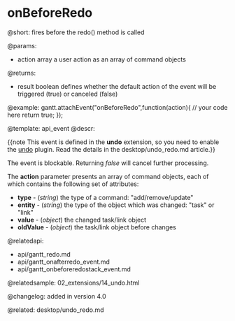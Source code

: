 onBeforeRedo
=============

@short:
	fires before the redo() method is called

@params:

- action		array			a user action as an array of command objects


@returns:

- result     boolean       defines whether the default action of the event will be triggered (true) or canceled (false) 

@example:
gantt.attachEvent("onBeforeRedo",function(action){
	// your code here
    return true;
});

@template:	api_event
@descr:

{{note This event is defined in the **undo** extension, so you need to enable the [undo](desktop/extensions_list.md#undo) plugin. Read the details in the desktop/undo_redo.md article.}}


The event is blockable. Returning *false* will cancel further processing.

The **action** parameter presents an array of command objects, each of which contains the following set of attributes:
 
- **type** - (*string*) the type of a command: "add/remove/update"
- **entity** - (*string*) the type of the object which was changed: "task" or "link"
- **value** - (*object*) the changed task/link object 
- **oldValue** - (*object*) the task/link object before changes

@relatedapi:
- api/gantt_redo.md
- api/gantt_onafterredo_event.md
- api/gantt_onbeforeredostack_event.md

@relatedsample:
02_extensions/14_undo.html

@changelog:
added in version 4.0

@related:
desktop/undo_redo.md